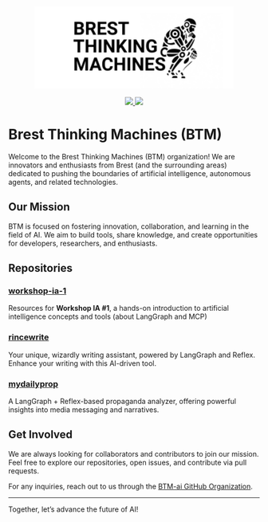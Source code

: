 <p align="center">
  <img src="../logo.png" alt="BTM Logo" width="400">
</p>

<div>
  <p align="center">
    <a href="https://linkedin.com/in/pierre-guirriec-b52372304">
        <img src="https://img.shields.io/badge/LinkedIn-0077B5?style=for-the-badge&logo=linkedin&logoColor=white" />
    </a>
    <a href="https://www.youtube.com/@PierreAtBTM">
        <img src="https://img.shields.io/badge/YouTube-FF0000?style=for-the-badge&logo=youtube&logoColor=white" />
    </a>
  </p>
</div>

# Brest Thinking Machines (BTM)

Welcome to the Brest Thinking Machines (BTM) organization! We are innovators and enthusiasts from Brest (and the surrounding areas) dedicated to pushing the boundaries of artificial intelligence, autonomous agents, and related technologies.

## Our Mission
BTM is focused on fostering innovation, collaboration, and learning in the field of AI. We aim to build tools, share knowledge, and create opportunities for developers, researchers, and enthusiasts.

## Repositories

### [workshop-ia-1](https://github.com/BTM-ai/workshop-ia-1)
Resources for **Workshop IA #1**, a hands-on introduction to artificial intelligence concepts and tools (about LangGraph and MCP)

### [rincewrite](https://github.com/BTM-ai/rincewrite)
Your unique, wizardly writing assistant, powered by LangGraph and Reflex. Enhance your writing with this AI-driven tool.

### [mydailyprop](https://github.com/BTM-ai/mydailyprop)
A LangGraph + Reflex-based propaganda analyzer, offering powerful insights into media messaging and narratives.

## Get Involved
We are always looking for collaborators and contributors to join our mission. Feel free to explore our repositories, open issues, and contribute via pull requests.

For any inquiries, reach out to us through the [BTM-ai GitHub Organization](https://github.com/BTM-ai).

---

Together, let’s advance the future of AI!
